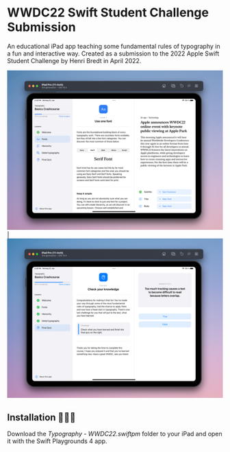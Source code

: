 # WWDC22 Swift Student Challenge Submission

An educational iPad app teaching some fundamental rules of typography in a fun and interactive way. Created as a submission to the 2022 Apple Swift Student Challenge by Henri Bredt in April 2022.

![App screenshot](ressources/screenshot.png) | ![App screenshot](ressources/screenshot-2.png)

## Installation 👨🏼‍💻
Download the *Typography - WWDC22.swiftpm* folder to your iPad and open it with the Swift Playgrounds 4 app.
